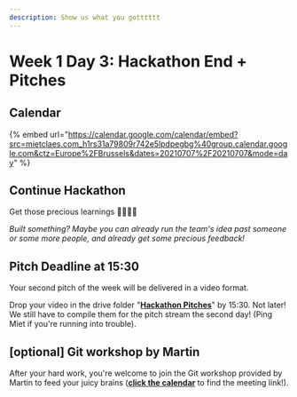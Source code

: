 ```yaml
---
description: Show us what you gotttttt
---
```


# Week 1 Day 3: Hackathon End + Pitches

## Calendar

{% embed url="https://calendar.google.com/calendar/embed?src=mietclaes.com_h1rs31a79809r742e5lpdpegbg%40group.calendar.google.com&ctz=Europe%2FBrussels&dates=20210707%2F20210707&mode=day" %}

## Continue Hackathon

Get those precious learnings 🦄🦄🦄🦄

_Built something? Maybe you can already run the team's idea past someone or some more people, and already get some precious feedback!_

## Pitch Deadline at 15:30

Your second pitch of the week will be delivered in a video format.

Drop your video in the drive folder "[**Hackathon Pitches**](https://drive.google.com/drive/folders/176f9xH7aPqx5vSd8ELfPU3ZvZaEXzxeM?usp=sharing)" by 15:30. Not later! We still have to compile them for the pitch stream the second day! (Ping Miet if you're running into trouble).

## \[optional] Git workshop by Martin

After your hard work, you're welcome to join the Git workshop provided by Martin to feed your juicy brains ([**click the calendar**](week-1-day-3-hackathon-end.md#calendar) to find the meeting link!).
